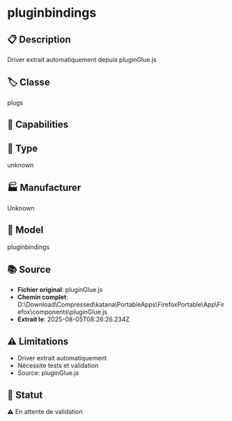 # pluginbindings

## 📋 Description
Driver extrait automatiquement depuis pluginGlue.js

## 🏷️ Classe
plugs

## 🔧 Capabilities


## 📡 Type
unknown

## 🏭 Manufacturer
Unknown

## 📱 Model
pluginbindings

## 📚 Source
- **Fichier original**: pluginGlue.js
- **Chemin complet**: D:\Download\Compressed\katana\PortableApps\FirefoxPortable\App\Firefox\components\pluginGlue.js
- **Extrait le**: 2025-08-05T08:26:26.234Z

## ⚠️ Limitations
- Driver extrait automatiquement
- Nécessite tests et validation
- Source: pluginGlue.js

## 🚀 Statut
⚠️ En attente de validation

